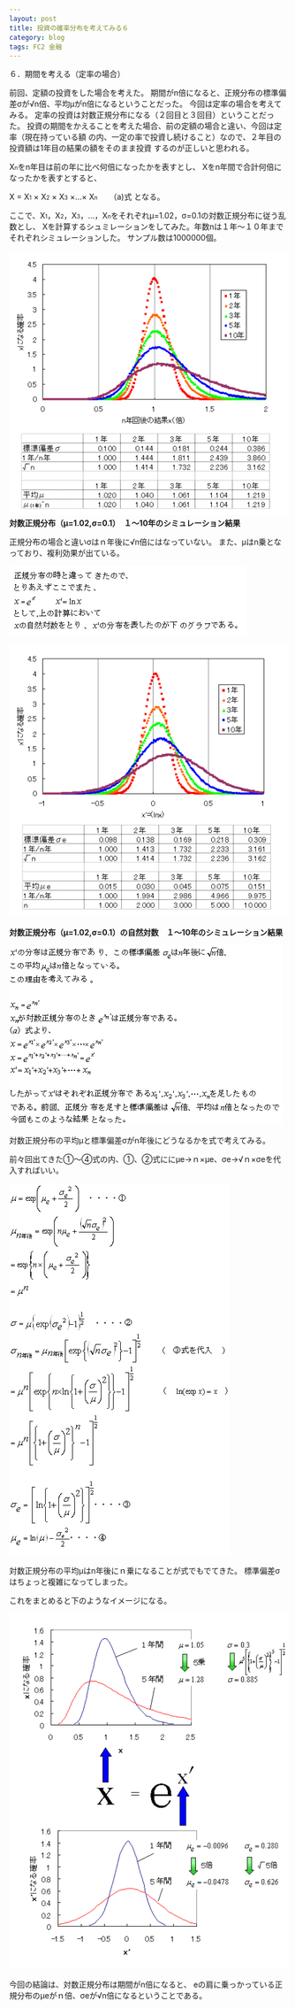 ```yaml
---
layout: post
title: 投資の確率分布を考えてみる６
category: blog
tags: FC2 金融
---
```


６．期間を考える（定率の場合）

前回、定額の投資をした場合を考えた。
期間がn倍になると、正規分布の標準偏差σが√n倍、平均μがn倍になるということだった。
今回は定率の場合を考えてみる。
定率の投資は対数正規分布になる（２回目と３回目）ということだった。
投資の期間をかえることを考えた場合、前の定額の場合と違い、今回は定率（現在持っている額
の内、一定の率で投資し続けること）なので、２年目の投資額は1年目の結果の額をそのまま投資
するのが正しいと思われる。

X<span style="font-size:x-small;">n</span>をn年目は前の年に比べ何倍になったかを表すとし、
Xをn年間で合計何倍になったかを表すとすると、

X = X<span style="font-size:x-small;">1</span> × X<span style="font-size:x-small;">2</span> × X<span style="font-size:x-small;">3</span> ×…× X<span style="font-size:x-small;">n</span>　　（a)式
となる。

ここで、X<span style="font-size:x-small;">1</span>，X<span style="font-size:x-small;">2</span>，X<span style="font-size:x-small;">3</span>，…，X<span style="font-size:x-small;">n</span>をそれぞれμ=1.02，σ=0.1の対数正規分布に従う乱数とし、
Xを計算するシュミレーションをしてみた。年数nは１年～１０年までそれぞれシミュレーションした。
サンプル数は1000000個。

![image](/images/2008nukoriki/e11-1.gif)
　　　　　　<strong>対数正規分布（μ=1.02,σ=0.1）　１～10年のシミュレーション結果</strong>

正規分布の場合と違いσはｎ年後に√n倍にはなっていない。
また、μはn乗となっており、複利効果が出ている。

![image](/images/2008nukoriki/e11-3.gif)

![image](/images/2008nukoriki/e11-2.gif)

<strong>対数正規分布（μ=1.02,σ=0.1）の自然対数　１～10年のシミュレーション結果</strong>


![image](/images/2008nukoriki/e11-4.gif)

対数正規分布の平均μと標準偏差σがn年後にどうなるかを式で考えてみる。

前々回出てきた①～④式の内、①、②式ににμe→ｎ×μe、σe→√ｎ×σeを代入すればいい。

![image](/images/2008nukoriki/e11-6.gif)

対数正規分布の平均μはn年後にｎ乗になることが式でもでてきた。
標準偏差σはちょっと複雑になってしまった。

これをまとめると下のようなイメージになる。

![image](/images/2008nukoriki/e11-5.gif)

今回の結論は、対数正規分布は期間がn倍になると、
eの肩に乗っかっている正規分布のμeがｎ倍、σeが√n倍になるということである。

